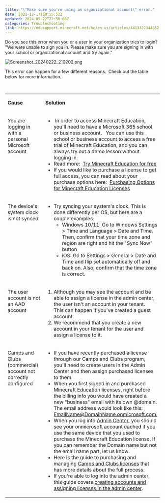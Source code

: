 ```yaml
---
title: "\"Make sure you're using an organizational account\" error."
date: 2021-12-17T18:55:52Z
updated: 2024-05-22T22:50:08Z
categories: Troubleshooting
link: https://edusupport.minecraft.net/hc/en-us/articles/4413322344852--Make-sure-you-re-using-an-organizational-account-error
---
```


Do you see this error when you or a user in your organization tries to login?  
"We were unable to sign you in. Please make sure you are signing in with your school or organizational account and try again."

![Screenshot_20240222_210203.png](https://edusupport.minecraft.net/hc/article_attachments/23965392154516)

This error can happen for a few different reasons.  Check out the table below for more information.

 

<table data-border="1px" data-cellpadding="5px">
<colgroup>
<col style="width: 50%" />
<col style="width: 50%" />
</colgroup>
<tbody>
<tr>
<td style="vertical-align: top" width="312"><p><strong>Cause</strong></p></td>
<td style="vertical-align: top" width="312"><p><strong>Solution</strong></p></td>
</tr>
<tr>
<td style="vertical-align: top" width="312"><p>You are logging in with a personal Microsoft account</p></td>
<td style="vertical-align: top" width="312"><ul>
<li> In order to access Minecraft Education, you'll need to have a Microsoft 365 school or business account.   You can use this school or business account to access a free trial of Minecraft Education, and you can always try out a demo lesson without logging in.  </li>
<li>Read more:  <a href="https://educommunity.minecraft.net/hc/en-us/articles/360047116432">Try Minecraft Education for free</a></li>
<li>If you would like to purchase a license to get full access, you can read about your purchase options here:  <a href="https://educommunity.minecraft.net/hc/en-us/articles/360061371532">Purchasing Options for Minecraft Education Licenses</a></li>
</ul></td>
</tr>
<tr>
<td style="vertical-align: top"><p>The device's system clock is not synced</p></td>
<td style="vertical-align: top"><ul>
<li>Try syncing your system's clock. This is done differently per OS, but here are a couple examples:
<ul>
<li>Windows 10/11: Go to Windows Settings &gt; Time and Language &gt; Date and Time. Then, confirm that your time zone and region are right and hit the "Sync Now" button</li>
<li>iOS: Go to Settings &gt; General &gt; Date and Time and flip set automatically off and back on. Also, confirm that the time zone is correct.</li>
</ul></li>
</ul></td>
</tr>
<tr>
<td style="vertical-align: top" width="312"><p>The user account is not an AAD account</p></td>
<td style="vertical-align: top" width="312"><ol>
<li>Although you may see the account and be able to assign a license in the admin center, the user isn't an account in your tenant.  This can happen if you've created a guest account.</li>
<li>We recommend that you create a new account in your tenant for the user and assign a license to it.</li>
</ol></td>
</tr>
<tr>
<td style="vertical-align: top"><p>Camps and Clubs (commercial) account not correctly configured</p></td>
<td style="vertical-align: top"><ul>
<li>If you have recently purchased a license through our Camps and Clubs program, you'll need to create users in the Admin Center and then assign purchased licenses to them.</li>
<li>When you first signed in and purchased Minecraft Education licenses, right before the billing info you would have created a new "business" email with its own @domain. The email address would look like this: <a href="mailto:EmailName@DomainName.onmicrosoft.com">EmailName@DomainName.onmicrosoft.com.</a></li>
<li>When you log into <a href="https://admin.microsoft.com/">Admin Center</a>, you should see your onmicrosoft account cached if you use the same device that you used to purchase the Minecraft Education license. If you can remember the Domain name but not the email name part, let us know.</li>
<li>Here is the guide to purchasing and managing <a href="https://educommunity.minecraft.net/hc/en-us/articles/360061369812">Camps and Clubs licenses</a> that has more details about the full process.</li>
<li>If you're able to log into the admin center, this guide covers <a href="https://educommunity.minecraft.net/hc/en-us/articles/360061370372">creating accounts and assigning licenses in the admin center</a>.</li>
</ul></td>
</tr>
</tbody>
</table>
